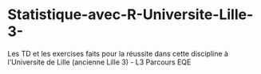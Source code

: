 # Statistique-avec-R-Universite-Lille-3-
Les TD et les exercises faits pour la réussite dans cette discipline à l'Universíte de Lille (ancienne Lille 3) - L3 Parcours EQE
